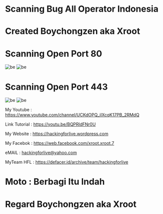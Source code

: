 # Scanning Bug All Operator Indonesia

# Created Boychongzen aka Xroot

# Scanning Open Port 80
![be](https://raw.githubusercontent.com/boychongzen18/BugAllOP/master/Screenshot_1.png)
![be](https://raw.githubusercontent.com/boychongzen18/BugAllOP/master/Screenshot_2.png)
# Scanning Open Port 443
![be](https://raw.githubusercontent.com/boychongzen18/BugAllOP/master/bug.jpg)
![be](https://raw.githubusercontent.com/boychongzen18/BugAllOP/master/bug1.jpg)

My Youtube    : https://www.youtube.com/channel/UCKdOPQ_iIXcqK17PB_2RMdQ

Link Tutorial : https://youtu.be/BQPRldFNr0U

My Website    : https://hackingforlive.wordpress.com

My Facebok    : https://web.facebook.com/xroot.xroot.7

eMAIL         : hackingforlive@yahoo.com     

MyTeam HFL    : https://defacer.id/archive/team/hackingforlive

# Moto : Berbagi Itu Indah

# Regard Boychongzen aka Xroot

